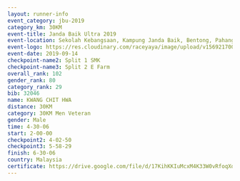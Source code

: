```yaml
---
layout: runner-info 
event_category: jbu-2019 
category_km: 30KM 
event-title: Janda Baik Ultra 2019
event-location: Sekolah Kebangsaan, Kampung Janda Baik, Bentong, Pahang, Malaysia 
event-logo: https://res.cloudinary.com/raceyaya/image/upload/v1569217009/logo/janda-baik_vch1pc.jpg 
event-date: 2019-09-14 
checkpoint-name2: Split 1 SMK 
checkpoint-name3: Split 2 E Farm 
overall_rank: 102
gender_rank: 80
category_rank: 29
bib: 32046
name: KWANG CHIT HWA
distance: 30KM
category: 30KM Men Veteran
gender: Male
time: 4-30-06
start: 2-00-00
checkpoint2: 4-02-50
checkpoint3: 5-58-29
finish: 6-30-06
country: Malaysia
certificate: https://drive.google.com/file/d/17KihKKIuMcxM4K33W0vRfoqXduwpi8C0/view?usp=sharing
---
```

